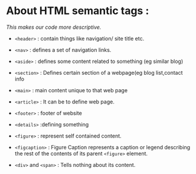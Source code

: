 # About HTML semantic tags :

*This makes our code more descriptive.*


+ `<header>` : contain things like navigation/ site title etc.

+ `<nav>` : defines a set of navigation links.

+ `<aside>` : defines some content related to something (eg similar blog) 

+ `<section>` : Defines certain section of a webpage(eg blog list,contact info 

+ `<main>` : main content unique to that web page

+ `<article>` : It can be to define web page.

+ `<footer>` : footer of website

+ `<details>` :defining something

+ `<figure>` : represent self contained content.

+ `<figcaption>` : Figure Caption represents a caption or legend describing the rest of the contents of its parent `<figure>` element.

+ `<div>` and `<span>` : Tells nothing about its content.